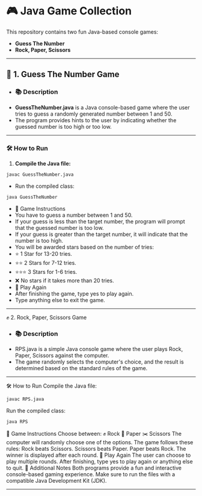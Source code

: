 # 🎮 Java Game Collection

This repository contains two fun Java-based console games:
- **Guess The Number**
- **Rock, Paper, Scissors**

---

## 📄 1. Guess The Number Game

- ### 📚 Description
- **GuessTheNumber.java** is a Java console-based game where the user tries to guess a randomly generated number between 1 and 50.  
- The program provides hints to the user by indicating whether the guessed number is too high or too low.

---

### 🛠️ How to Run
1. **Compile the Java file:**
```bash
javac GuessTheNumber.java
```
- Run the compiled class:
```bash
java GuessTheNumber
```
- 📌 Game Instructions
- You have to guess a number between 1 and 50.
- If your guess is less than the target number, the program will prompt that the guessed number is too low.
- If your guess is greater than the target number, it will indicate that the number is too high.
- You will be awarded stars based on the number of tries:
- ⭐ 1 Star for 13-20 tries.
- ⭐⭐ 2 Stars for 7-12 tries.
- ⭐⭐⭐ 3 Stars for 1-6 tries.
- ❌ No stars if it takes more than 20 tries.
- 🔄 Play Again
- After finishing the game, type yes to play again.
- Type anything else to exit the game.







---

✊ 2. Rock, Paper, Scissors Game

- ### 📚 Description
- RPS.java is a simple Java console game where the user plays Rock, Paper, Scissors against the computer.
- The game randomly selects the computer's choice, and the result is determined based on the standard rules of the game.
  
---

🛠️ How to Run
Compile the Java file:
```bash
javac RPS.java
```

Run the compiled class:
```bash
java RPS
```
📌 Game Instructions
Choose between:
✊ Rock
📄 Paper
✂️ Scissors
The computer will randomly choose one of the options.
The game follows these rules:
Rock beats Scissors.
Scissors beats Paper.
Paper beats Rock.
The winner is displayed after each round.
🔄 Play Again
The user can choose to play multiple rounds.
After finishing, type yes to play again or anything else to quit.
🚀 Additional Notes
Both programs provide a fun and interactive console-based gaming experience.
Make sure to run the files with a compatible Java Development Kit (JDK).

---
